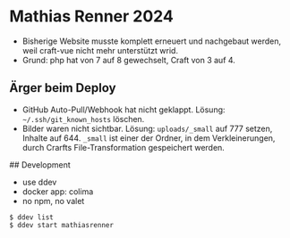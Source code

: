 # Mathias Renner 2024

- Bisherige Website musste komplett erneuert und nachgebaut werden, weil craft-vue nicht mehr unterstützt wrid.
- Grund: php hat von 7 auf 8 gewechselt, Craft von 3 auf 4.

## Ärger beim Deploy

- GitHub Auto-Pull/Webhook hat nicht geklappt. Lösung: `~/.ssh/git_known_hosts` löschen.
- Bilder waren nicht sichtbar. Lösung: `uploads/_small` auf 777 setzen, Inhalte auf 644. `_small` ist einer der Ordner, in dem Verkleinerungen, durch Crarfts File-Transformation gespeichert werden.

## Development

- use ddev
- docker app: colima
- no npm, no valet

```
$ ddev list
$ ddev start mathiasrenner
```
